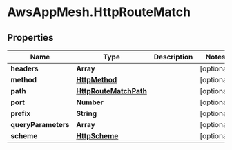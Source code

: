 # AwsAppMesh.HttpRouteMatch

## Properties

Name | Type | Description | Notes
------------ | ------------- | ------------- | -------------
**headers** | **Array** |  | [optional] 
**method** | [**HttpMethod**](HttpMethod.md) |  | [optional] 
**path** | [**HttpRouteMatchPath**](HttpRouteMatchPath.md) |  | [optional] 
**port** | **Number** |  | [optional] 
**prefix** | **String** |  | [optional] 
**queryParameters** | **Array** |  | [optional] 
**scheme** | [**HttpScheme**](HttpScheme.md) |  | [optional] 


